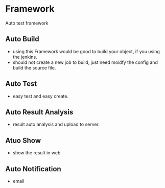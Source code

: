 # Framework
Auto test framework

## Auto Build

* using this Framework would be good to build your object, if you using the jenkins.
* should not create a new job to build, just need moidfy the config and build the source file.

## Auto Test

* easy test and easy create.

## Auto Result Analysis

* result auto analysis and upload to server.

## Atuo Show 

* show the result in web 

## Auto Notification

* email 